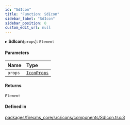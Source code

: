 ```yaml
---
id: "SdIcon"
title: "Function: SdIcon"
sidebar_label: "SdIcon"
sidebar_position: 0
custom_edit_url: null
---
```


▸ **SdIcon**(`props`): `Element`

#### Parameters

| Name | Type |
| :------ | :------ |
| `props` | [`IconProps`](../types/IconProps.md) |

#### Returns

`Element`

#### Defined in

[packages/firecms_core/src/icons/components/SdIcon.tsx:3](https://github.com/FireCMSco/firecms/blob/d45f3739/packages/firecms_core/src/icons/components/SdIcon.tsx#L3)
